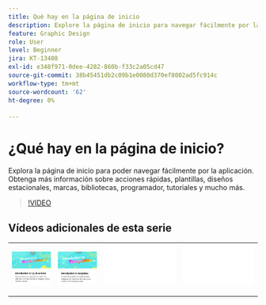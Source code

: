 ```yaml
---
title: Qué hay en la página de inicio
description: Explore la página de inicio para navegar fácilmente por la aplicación
feature: Graphic Design
role: User
level: Beginner
jira: KT-13408
exl-id: e348f971-0dee-4282-860b-f33c2a05cd47
source-git-commit: 38b45451db2c09b1e0080d370ef8002ad5fc914c
workflow-type: tm+mt
source-wordcount: '62'
ht-degree: 0%

---
```


# ¿Qué hay en la página de inicio?

Explora la página de inicio para poder navegar fácilmente por la aplicación. Obtenga más información sobre acciones rápidas, plantillas, diseños estacionales, marcas, bibliotecas, programador, tutoriales y mucho más.

>[!VIDEO](https://video.tv.adobe.com/v/3426924?quality=12&learn=on&hidetitle=true)

## Vídeos adicionales de esta serie

<table style="table-layout:fixed">
<tr>
    <td>
      <a href="quick-actions.md">
         <img alt="Introducción a las acciones rápidas" src="assets/quick-actions.png" />
      </a>
    </td>
    <td>
      <a href="introduction-templates.md">
         <img alt="Introducción a las acciones rápidas" src="assets/introduction-templates.png" />
      </a>
    </td>
    <td>
      <img alt="Separador" src="../assets/Whitespacer.png" />
      <div>
      <br>
    </td>
   <td>
      <img alt="Separador" src="../assets/Whitespacer.png" />
      <div>
      <br>
   </td>
</tr>
</table>

